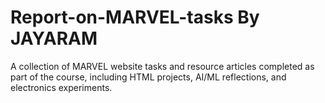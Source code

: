# Report-on-MARVEL-tasks By JAYARAM
A collection of MARVEL website tasks and resource articles completed as part of the course, including HTML projects, AI/ML reflections, and electronics experiments.
 
